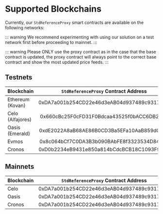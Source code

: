<!--
order: 3
-->

# Supported Blockchains

Currently, our `StdReferenceProxy` smart contracts are available on the following networks:

::: warning
We recommend experimenting with using our solution on a test network first before proceeding to mainnet.
:::

::: warning
Please ONLY use the proxy contract as in the case that the base contract is updated, the proxy contract will always point to the correct base contract and show the most updated price feeds.
:::

## Testnets

| Blockchain       |    `StdReferenceProxy` Contract Address    |                                                      Explorer                                                      |
| ---------------- | :----------------------------------------: | :----------------------------------------------------------------------------------------------------------------: |
| Ethereum (Kovan) | 0xDA7a001b254CD22e46d3eAB04d937489c93174C3 |               [link](https://kovan.etherscan.io/address/0xDA7a001b254CD22e46d3eAB04d937489c93174C3)                |
| Celo (Alfajores) | 0x660cBc25F0cFD31F0Bdcaa43525f0bACC6DB2ABc |      [link](https://alfajores-blockscout.celo-testnet.org/address/0x660cBc25F0cFD31F0Bdcaa43525f0bACC6DB2ABc)      |
| Oasis (Emerald)  | 0xdE2022A8aB68AE86B0CD3Ba5EFa10AaB859d0293 | [link](https://testnet.explorer.emerald.oasis.dev/address/0xdE2022A8aB68AE86B0CD3Ba5EFa10AaB859d0293/transactions) |
| Evmos            | 0x8c064bCf7C0DA3B3b090BAbFE8f3323534D84d68 |           [link](https://evm.evmos.dev/address/0x8c064bCf7C0DA3B3b090BAbFE8f3323534D84d68/transactions)            |
| Cronos           | 0xD0b2234eB9431e850a814bCdcBCB18C1093F986B |              [link](https://testnet.cronoscan.com/address/0xD0b2234eB9431e850a814bCdcBCB18C1093F986B)              |

## Mainnets

| Blockchain |    `StdReferenceProxy` Contract Address    |                                                  Explorer                                                  |
| ---------- | :----------------------------------------: | :--------------------------------------------------------------------------------------------------------: |
| Celo       | 0xDA7a001b254CD22e46d3eAB04d937489c93174C3 |            [link](https://explorer.celo.org/address/0xDA7a001b254CD22e46d3eAB04d937489c93174C3)            |
| Oasis      | 0xDA7a001b254CD22e46d3eAB04d937489c93174C3 | [link](https://explorer.emerald.oasis.dev/address/0xDA7a001b254CD22e46d3eAB04d937489c93174C3/transactions) |
| Cronos     | 0xDA7a001b254CD22e46d3eAB04d937489c93174C3 |              [link](https://cronoscan.com/address/0xDA7a001b254CD22e46d3eAB04d937489c93174C3)              |
